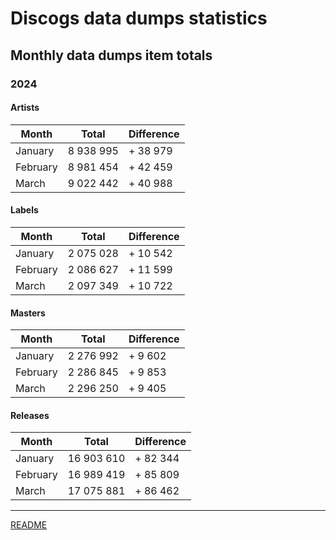 # Discogs data dumps statistics

## Monthly data dumps item totals

### 2024

#### Artists

| Month     | Total     | Difference |
|-----------|-----------|------------|
| January   | 8 938 995 | + 38 979   |
| February  | 8 981 454 | + 42 459   |
| March     | 9 022 442 | + 40 988   |

#### Labels

| Month     | Total     | Difference |
|-----------|-----------|------------|
| January   | 2 075 028 | + 10 542   |
| February  | 2 086 627 | + 11 599   |
| March     | 2 097 349 | + 10 722   |

#### Masters

| Month     | Total     | Difference |
|-----------|-----------|------------|
| January   | 2 276 992 | + 9 602    |
| February  | 2 286 845 | + 9 853    |
| March     | 2 296 250 | + 9 405    |

#### Releases

| Month     | Total      | Difference |
|-----------|------------|------------|
| January   | 16 903 610 | + 82 344   |
| February  | 16 989 419 | + 85 809   |
| March     | 17 075 881 | + 86 462   |

---

[README](../../README.md)
